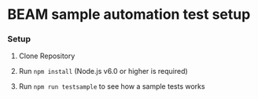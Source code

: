# BEAM sample automation test setup

### Setup
1) Clone Repository

2) Run `npm install` (Node.js v6.0 or higher is required)

3) Run `npm run testsample` to see how a sample tests works
